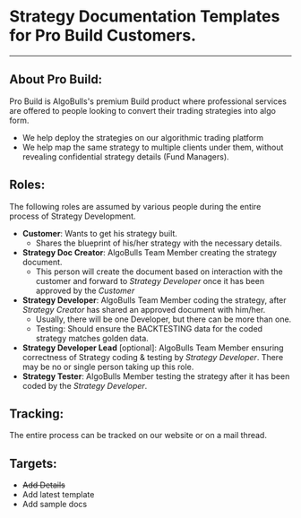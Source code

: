 # Strategy Documentation Templates for Pro Build Customers.

-----

## About Pro Build:
Pro Build is AlgoBulls's premium Build product where professional services are offered to people looking to convert their trading strategies into algo form. 
- We help deploy the strategies on our algorithmic trading platform
- We help map the same strategy to multiple clients under them, without revealing confidential strategy details (Fund Managers).



## Roles: 

The following roles are assumed by various people during the entire process of Strategy Development.


- **Customer**: Wants to get his strategy built. 
  - Shares the blueprint of his/her strategy with the necessary details.
- **Strategy Doc Creator**: AlgoBulls Team Member creating the strategy document. 
  - This person will create the document based on interaction with the customer and forward to *Strategy Developer* once it has been approved by the *Customer*
- **Strategy Developer**: AlgoBulls Team Member coding the strategy, after *Strategy Creator* has shared an approved document with him/her. 
  - Usually, there will be one Developer, but there can be more than one. 
  - Testing: Should ensure the BACKTESTING data for the coded strategy matches golden data. 
- **Strategy Developer Lead** [optional]: AlgoBulls Team Member ensuring correctness of Strategy coding & testing by *Strategy Developer*. There may be no or single person taking up this role.
- **Strategy Tester**: AlgoBulls Member testing the strategy after it has been coded by the *Strategy Developer*.


## Tracking: 

The entire process can be tracked on our website or on a mail thread.


## Targets:

- ~~Add Details~~
- Add latest template
- Add sample docs
